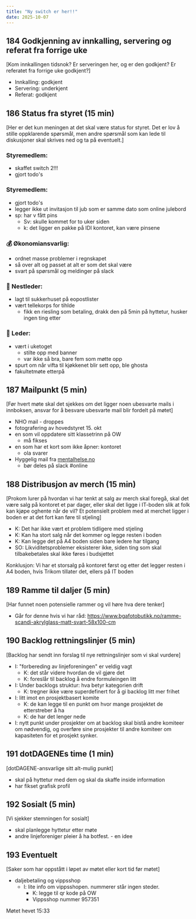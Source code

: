 ```yaml
---
title: "Ny switch er her!!"
date: 2025-10-07
---
```


## 184 Godkjenning av innkalling, servering og referat fra forrige uke

[Kom innkallingen tidsnok? Er serveringen her, og er den godkjent? Er referatet fra forrige uke godkjent?]

- Innkalling: godkjent
- Servering: underkjent
- Referat: godkjent

## 186 Status fra styret (15 min)

[Her er det kun meningen at det skal være status for styret. Det er lov å stille oppklarende spørsmål, men andre spørsmål som kan lede til diskusjoner skal skrives ned og ta på eventuelt.]

### Styremedlem:

- skaffet switch 2!!!
- gjort todo's

### Styremedlem:

- gjort todo's
- legger ikke ut invitasjon til jub som er samme dato som online julebord
- sp: har v fått pins
    - Sv: skulle kommet for to uker siden
    - k: det ligger en pakke på IDI kontoret, kan være pinsene

### 💰 Økonomiansvarlig:

- ordnet masse problemer i regnskapet
- så over alt og passet at alt er som det skal være
- svart på spørsmål og meldinger på slack

### 🤠 Nestleder:

- lagt til sukkerhuset på eopostlister
- vært tellekorps for tihlde
    - fikk en riesling som betaling, drakk den på 5min på hyttetur, husker ingen ting etter

### 👲 Leder:

- vært i uketoget
    - stilte opp med banner
    - var ikke så bra, bare fem som møtte opp
- spurt om når vifta til kjøkkenet blir sett opp, ble ghosta
- fakultetmøte etterpå

## 187 Mailpunkt (5 min)

[Før hvert møte skal det sjekkes om det ligger noen ubesvarte mails i innboksen, ansvar for å besvare ubesvarte mail blir fordelt på møtet]

- NHO mail - droppes
- fotografering av hovedstyret 15. okt
- en som vil oppdatere sitt klassetrinn på OW
    - må fikses
- en som har et kort som ikke åpner: kontoret
    - ola svarer
- Hyggelig mail fra [mentalhelse.no](http://mentalhelse.no/)
    - bør deles på slack #online

## 188 Distribusjon av merch (15 min)

[Prokom lurer på hvordan vi har tenkt at salg av merch skal foregå, skal det være salg på kontoret et par dager, eller skal det ligge i IT-boden slik at folk kan kjøpe oghente når de vil? Et potensielt problem med at merchet ligger i boden er at det fort kan føre til stjeling]

- K: Det har ikke vært et problem tidligere med stjeling
- K: Kan ha stort salg når det kommer og legge resten i boden
- K: Kan legge det på A4 boden siden bare ledere har tilgang
- SO: Likviditetsproblemer eksisterer ikke, siden ting som skal tilbakebetales skal ikke føres i budsjettet

Konklusjon: Vi har et storsalg på kontoret først og etter det legger resten i A4 boden, hvis Trikom tillater det, ellers på IT boden

## 189 Ramme til daljer (5 min)

[Har funnet noen potensielle rammer og vil høre hva dere tenker]

- Går for denne hvis vi har råd: https://www.bgafotobutikk.no/ramme-scandi-akrylglass-matt-svart-58x100-cm

## 190 Backlog rettningslinjer (5 min)

[Backlog har sendt inn forslag til nye rettningslinjer som vi skal vurdere]

- I: "forbereding av linjeforeningen" er veldig vagt
    - K: det står videre hvordan de vil gjøre det
    - K: foreslår til backlog å endre formuleingen litt
- I: Under backlogs struktur: hva betyr kategorien drift
    - K: tregner ikke være superdefinert for å gi backlog litt mer frihet
- I: litt imot en prosjektbasert komite
    - K: de kan legge til en punkt om hvor mange prosjektet de etterstreber å ha
    - K: de har det lenger nede
- I: nytt punkt under prosjekter om at backlog skal bistå andre komiteer om nødvendig, og overføre sine prosjekter til andre komiteer om kapasiteten for et prosjekt synker.

## 191 dotDAGENEs time (1 min)

[dotDAGENE-ansvarlige sitt alt-mulig punkt]

- skal på hyttetur med dem og skal da skaffe inside information
- har fikset grafisk profil

## 192 Sosialt (5 min)

[Vi sjekker stemningen for sosialt]

- skal planlegge hyttetur etter møte
- andre linjeforeniger pleier å ha botfest. - en idee

## 193 Eventuelt

[Saker som har oppstått i løpet av møtet eller kort tid før møtet]

- daljebetaling og vippsshop
    - I: lite info om vippsshopen. nummerer står ingen steder.
        - K: legge til qr kode på OW
        - Vippsshop nummer 957351

Møtet hevet 15:33